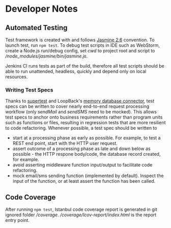 # Developer Notes

## Automated Testing
Test framework is created with and follows [Jasmine 2.6](https://jasmine.github.io/2.6/node.html) convention. To launch test, run `npm test`. To debug test scripts in IDE such as WebStorm, create a Node.js run/debug config, set *cwd* to project root and script to */node_modules/jasmine/bin/jasmine.js*.

Jenkins CI runs tests as part of the build, therefore all test scripts should be able to run unattended, headless, quickly and depend only on local resources. 

### Writing Test Specs
Thanks to [supertest](https://github.com/visionmedia/supertest) and LoopBack's [memory database connector](https://loopback.io/doc/en/lb3/Memory-connector.html), test specs can be written to cover nearly end-to-end request processing workflow (only *sendMail* and *sendSMS* need to be mocked). This allows test specs to anchor onto business requirements rather than program units such as functions or files, resulting in regression tests that are more resilient to code refactoring.
Whenever possible, a test spec should be written to 

* start at a processing phase as early as possible. For example, to test a REST end point, start with the HTTP user request.
* assert outcome of a processing phase as late and down below as possible - the HTTP respone body/code, the database record created, for example.
* avoid asserting middleware function input/output to facilitate code refactoring.
* mock email/sms sending function (implemented by default). Inspect the input of the function, or at least assert the function has been called.

## Code Coverage
After running `npm test`, Istanbul code coverage report is generated in git ignored folder */coverage*.  */coverage/lcov-report/index.html* is the report entry point.

